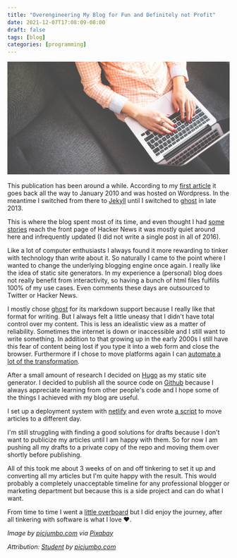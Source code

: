 ```yaml
---
title: "Overengineering My Blog for Fun and Definitely not Profit"
date: 2021-12-07T17:08:09-08:00
draft: false
tags: [blog]
categories: [programming]
---
```


![New Blog](cover.jpg)

This publication has been around a while. According to my [first article](/blog/2010/01/04/what-i-like-about-the-play-framework/) it goes back all the way to January 2010 and was hosted on Wordpress. In the meantime I switched from there to [Jekyll](/blog/2010/06/18/jekyll-blogging-without-pain/) until I switched to [ghost](/blog/2013/12/13/im-blogging-again/) in late 2013.

This is where the blog spent most of its time, and even thought I had [some](https://news.ycombinator.com/item?id=15909870) [stories](https://news.ycombinator.com/item?id=27210604) reach the front page of Hacker News it was mostly quiet around here and infrequently updated (I did not write a single post in all of 2016).

Like a lot of computer enthusiasts I always found it more rewarding to tinker with technology than write about it. So naturally I came to the point where I wanted to change the underlying blogging engine once again. I really like the idea of static site generators. In my experience a (personal) blog does not really benefit from interactivity, so having a bunch of html files fulfills 100% of my use cases. Even comments these days are outsourced to Twitter or Hacker News.

I mostly chose [ghost](https://ghost.org) for its markdown support because I really like that format for writing. But I always felt a little uneasy that I didn't have total control over my content. This is less an idealistic view as a matter of reliability. Sometimes the internet is down or inaccessible and I still want to write something. In addition to that growing up in the early 2000s I still have this fear of content being lost if you type it into a web form and close the browser. Furthermore if I chose to move platforms again I can [automate a lot of the transformation](https://xkcd.com/1319/).

After a small amount of research I decided on [Hugo](https://gohugo.io) as my static site generator. I decided to publish all the source code on [Github](http://github.com/leifg/leif.io) because I always appreciate learning from other people's code and I hope some of the things I achieved with my blog are useful.

I set up a deployment system with [netlify](https://netlify.com) and even wrote [a script](https://github.com/leifg/leif.io/blob/main/update_time_in_article.rb) to move articles to a different day.

I'm still struggling with finding a good solutions for drafts because I don't want to publicize my articles until I am happy with them. So for now I am pushing all my drafts to a private copy of the repo and moving them over shortly before publishing.

All of this took me about 3 weeks of on and off tinkering to set it up and converting all my articles but I'm quite happy with the result. This would probably a completely unacceptable timeline for any professional blogger or marketing department but because this is a side project and can do what I want.

From time to time I went a [little overboard](https://github.com/leifg/leif.io/pull/12) but I did enjoy the journey, after all tinkering with software is what I love :heart:.

*Image by [picjumbo.com](https://www.picjumbo.com) via [Pixabay](https://pixabay.com/photos/student-notebook-female-study-type-865073/)*

*Attribution: [Student](https://pixabay.com/photos/student-notebook-female-study-type-865073/) by [picjumbo.com](https://pixabay.com/users/picjumbo_com-2130229/)*
